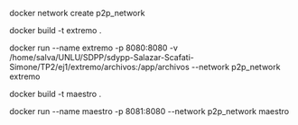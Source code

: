 docker network create p2p_network

docker build -t extremo .

docker run --name extremo -p 8080:8080 -v /home/salva/UNLU/SDPP/sdypp-Salazar-Scafati-Simone/TP2/ej1/extremo/archivos:/app/archivos --network p2p_network extremo

docker build -t maestro .

docker run --name maestro -p 8081:8080  --network p2p_network  maestro